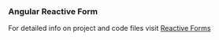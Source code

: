 ### Angular Reactive Form

For detailed info on project and code files visit [Reactive Forms](https://github.com/kousiclattala/Reactive-Form-Angular)
